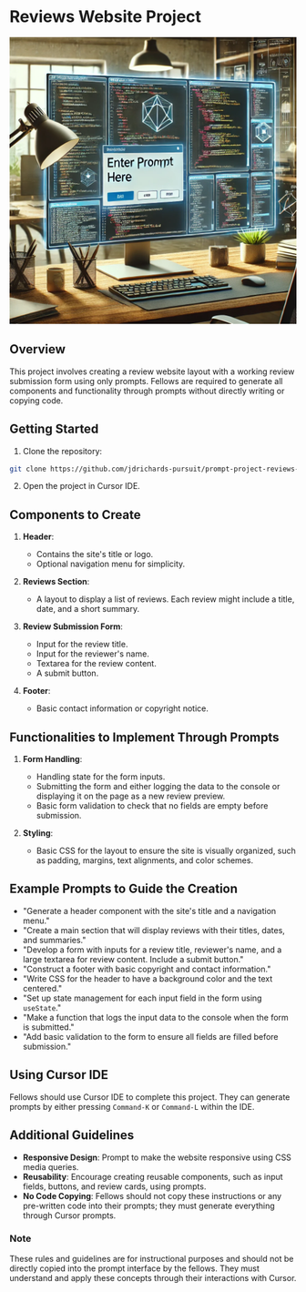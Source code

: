 # Reviews Website Project

<img src="./assets/prompt.webp" alt="prompt image width=350px height=auto" />

## Overview

This project involves creating a review website layout with a working review submission form using only prompts. Fellows are required to generate all components and functionality through prompts without directly writing or copying code.

## Getting Started

1. Clone the repository:

```bash
git clone https://github.com/jdrichards-pursuit/prompt-project-reviews-website.git
```

2. Open the project in Cursor IDE.

## Components to Create

1. **Header**:

   - Contains the site's title or logo.
   - Optional navigation menu for simplicity.

2. **Reviews Section**:

   - A layout to display a list of reviews. Each review might include a title, date, and a short summary.

3. **Review Submission Form**:

   - Input for the review title.
   - Input for the reviewer's name.
   - Textarea for the review content.
   - A submit button.

4. **Footer**:
   - Basic contact information or copyright notice.

## Functionalities to Implement Through Prompts

1. **Form Handling**:

   - Handling state for the form inputs.
   - Submitting the form and either logging the data to the console or displaying it on the page as a new review preview.
   - Basic form validation to check that no fields are empty before submission.

2. **Styling**:
   - Basic CSS for the layout to ensure the site is visually organized, such as padding, margins, text alignments, and color schemes.

## Example Prompts to Guide the Creation

- "Generate a header component with the site's title and a navigation menu."
- "Create a main section that will display reviews with their titles, dates, and summaries."
- "Develop a form with inputs for a review title, reviewer's name, and a large textarea for review content. Include a submit button."
- "Construct a footer with basic copyright and contact information."
- "Write CSS for the header to have a background color and the text centered."
- "Set up state management for each input field in the form using `useState`."
- "Make a function that logs the input data to the console when the form is submitted."
- "Add basic validation to the form to ensure all fields are filled before submission."

## Using Cursor IDE

Fellows should use Cursor IDE to complete this project. They can generate prompts by either pressing `Command-K` or `Command-L` within the IDE.

## Additional Guidelines

- **Responsive Design**: Prompt to make the website responsive using CSS media queries.
- **Reusability**: Encourage creating reusable components, such as input fields, buttons, and review cards, using prompts.
- **No Code Copying**: Fellows should not copy these instructions or any pre-written code into their prompts; they must generate everything through Cursor prompts.

### Note

These rules and guidelines are for instructional purposes and should not be directly copied into the prompt interface by the fellows. They must understand and apply these concepts through their interactions with Cursor.
